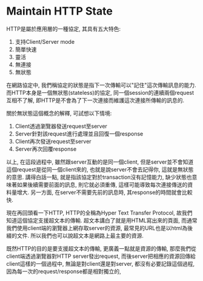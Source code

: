 # Maintain HTTP State

HTTP是屬於應用層的一種協定, 其具有五大特色:

1. 支持Client/Server mode
2. 簡單快速
3. 靈活
4. 無連接
5. 無狀態

在網路協定中, 我們稱協定的狀態是指下一次傳輸可以"記住"這次傳輸訊息的能力. 而HTTP本身是一個無狀態\(stateless\)的協定, 同一個session的連續兩個request互相不了解, 即HTTP是不會為了下一次連接而維護這次連接所傳輸的訊息的.

關於無狀態這個概念的解釋, 可試想以下情境:

1. Client透過瀏覽器發送request至server
2. Server針對該request進行處理並且回復一個response
3. Client再次發送request至server
4. Server再次回覆response

以上, 在這段過程中, 雖然跟server互動的是同一個client, 但是server並不會知道這個request是從同一個client來的, 也就是說server不會去記得你, 這就是無狀態的意思. 講得白話一點, 就是指該協定對於transaction沒有記憶能力, 缺少狀態也意味著如果後續需要前面的訊息, 則它就必須重傳, 這樣可能導致每次連接傳送的資料量增大. 另一方面, 在server不需要先前的訊息時, 其response的時間就會比較快.

現在再回頭看一下HTTP, HTTP的全稱為Hyper Text Transfer Protocol, 故我們知道這個協定支援超文本的傳輸. 超文本講白了就是用HTML寫出來的頁面, 而通常我們使用client端的瀏覽器上網存取server的資源, 最常見的URL也是以html為後綴的文件. 所以我們也可以說超文本是網路上最主要的資源.

既然HTTP的目的是要支援超文本的傳輸, 更廣義一點就是資源的傳輸, 那麼我們從client端透過瀏覽器對HTTP server發出request, 而後server把相應的資源回傳給client這樣的一個過程中, 無論是對client還是對server, 都沒有必要記錄這個過程, 因為每一次的request/response都是相對獨立的, 

